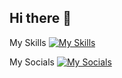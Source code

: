 ## Hi there 👋

<!--
**sujal-luhar/sujal-luhar** is a ✨ _special_ ✨ repository because its `README.md` (this file) appears on your GitHub profile.

Here are some ideas to get you started:

- 🔭 I’m currently working on ...
- 🌱 I’m currently learning ...
- 👯 I’m looking to collaborate on ...
- 🤔 I’m looking for help with ...
- 💬 Ask me about ...
- 📫 How to reach me: ...
- 😄 Pronouns: ...
- ⚡ Fun fact: ...
-->

My Skills
[![My Skills](https://skillicons.dev/icons?i=django,python,java,c,cpp,js,html,css)](https://skillicons.dev)

My Socials
[![My Socials](https://skillicons.dev/icons?i=twitter,instagram,linkedin)](https://skillicons.dev)
